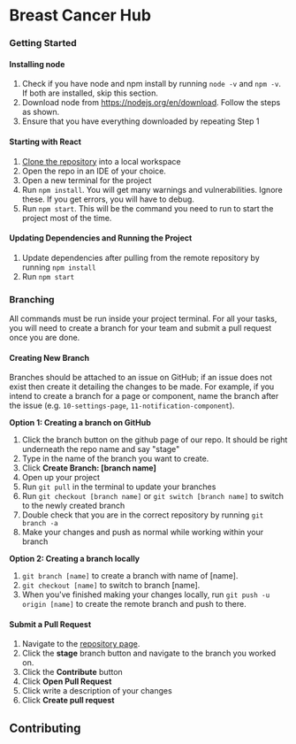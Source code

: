 # Breast Cancer Hub

### Getting Started

#### Installing node

1. Check if you have node and npm install by running `node -v` and `npm -v`. If both are installed, skip this section.
2. Download node from https://nodejs.org/en/download. Follow the steps as shown.
3. Ensure that you have everything downloaded by repeating Step 1

#### Starting with React

1. [Clone the repository](https://github.com/git-guides/git-clone) into a local workspace
2. Open the repo in an IDE of your choice.
3. Open a new terminal for the project
4. Run `npm install`. You will get many warnings and vulnerabilities. Ignore these. If you get errors, you will have to debug.
5. Run `npm start`. This will be the command you need to run to start the project most of the time.

#### Updating Dependencies and Running the Project

1. Update dependencies after pulling from the remote repository by running `npm install`
2. Run `npm start`

### Branching

All commands must be run inside your project terminal. For all your tasks, you will need to create a branch for your team and submit a pull request once you are done.

#### Creating New Branch

Branches should be attached to an issue on GitHub; if an issue does not exist then create it detailing the changes to be made. For example, if you intend to create a branch for a page or component, name the branch after the issue (e.g. `10-settings-page`, `11-notification-component`).

**Option 1: Creating a branch on GitHub**

1. Click the branch button on the github page of our repo. It should be right underneath the repo name and say "stage"
2. Type in the name of the branch you want to create.
3. Click **Create Branch: [branch name]**
4. Open up your project
5. Run `git pull` in the terminal to update your branches
6. Run `git checkout [branch name]` or `git switch [branch name]` to switch to the newly created branch
7. Double check that you are in the correct repository by running `git branch -a`
8. Make your changes and push as normal while working within your branch

**Option 2: Creating a branch locally**

1. `git branch [name]` to create a branch with name of [name].
2. `git checkout [name]` to switch to branch [name].
3. When you've finished making your changes locally, run `git push -u origin [name]` to create the remote branch and push to there.

#### Submit a Pull Request

1. Navigate to the [repository page](https://github.com/cssgunc/catch).
2. Click the **stage** branch button and navigate to the branch you worked on.
3. Click the **Contribute** button
4. Click **Open Pull Request**
5. Click write a description of your changes
6. Click **Create pull request**

## Contributing
